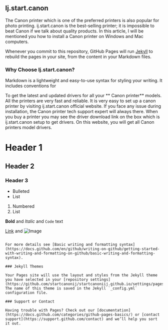 ## Ij.start.canon

The Canon printer which is one of the preferred printers is also popular for photo printing. ij.start.canon is the best-selling printer; it is impossible to beat Canon if we talk about quality products. In this article, I will be mentioned you how to install a Canon printer on Windows and Mac computers.

Whenever you commit to this repository, GitHub Pages will run [Jekyll](https://jekyllrb.com/) to rebuild the pages in your site, from the content in your Markdown files.

### Why Choose Ij.start.canon?

Markdown is a lightweight and easy-to-use syntax for styling your writing. It includes conventions for

To get the latest and updated drivers for all your ** Canon printer** models.
All the printers are very fast and reliable.
It is very easy to set up a canon printer by visiting ij.start.canon official website.
If you face any issue during installation, the Canon printer tech support expert will always there.
When you buy a printer you may see the driver download link on the box which is ij.start.canon setup to get drivers.
On this website, you will get all Canon printers model drivers.

# Header 1
## Header 2
### Header 3

- Bulleted
- List

1. Numbered
2. List

**Bold** and _Italic_ and `Code` text

[Link](url) and ![Image](src)
```

For more details see [Basic writing and formatting syntax](https://docs.github.com/en/github/writing-on-github/getting-started-with-writing-and-formatting-on-github/basic-writing-and-formatting-syntax).

### Jekyll Themes

Your Pages site will use the layout and styles from the Jekyll theme you have selected in your [repository settings](https://github.com/startcanonij/startcanoniij.github.io/settings/pages). The name of this theme is saved in the Jekyll `_config.yml` configuration file.

### Support or Contact

Having trouble with Pages? Check out our [documentation](https://docs.github.com/categories/github-pages-basics/) or [contact support](https://support.github.com/contact) and we’ll help you sort it out.
